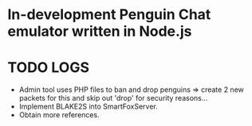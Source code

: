 # In-development Penguin Chat emulator written in Node.js

# TODO LOGS

* Admin tool uses PHP files to ban and drop penguins => create 2 new packets for this and skip out 'drop' for security reasons...
* Implement BLAKE2S into SmartFoxServer.
* Obtain more references.